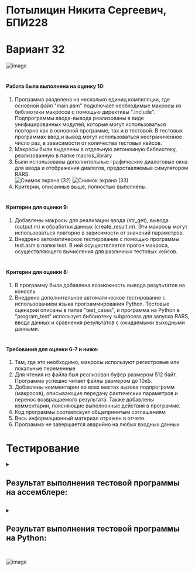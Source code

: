 # Потылицин Никита Сергеевич, БПИ228
# Вариант 32
![image](https://github.com/nikitaptl/works_RISC-V_assembly2/assets/145208333/a0aa4811-690b-4554-bf1c-79ababd046d7)
# #
#### Работа была выполнена на оценку 10: ####
  1. Программа разделена на несколько единиц компиляции, где основной файл "main.asm" подключает необходимые макросы из библиотеки макросов с помощью директивы ".include". Подпрограммы ввода-вывода реализованы в виде унифицированных модулей, которые могут использоваться повторно как в основной программе, так и в тестовой. В тестовых программах ввод и вывод могут использоваться неограниченное число раз, в зависимости от количества тестовых кейсов.
  2. Макросы были выделены в отдельную автономную библиотеку, реализованную в папке macros_library
  3. Были использованы дополнительные графические диалоговые окна для ввода и отображения диалогов, предоставляемые симулятором RARS:
     <br> ![Снимок экрана (32)](https://github.com/nikitaptl/works_RISC-V_assembly2/assets/145208333/7673f03a-6496-4bf1-bab1-e38e83749571)
     ![Снимок экрана (33)](https://github.com/nikitaptl/works_RISC-V_assembly2/assets/145208333/919aa164-e7b9-45f8-a5e7-3846dddda904)
  3. Критерии, описанные выше, полностью выполнены.
# #
#### Критерии для оценки 9: #### 
  1. Добавлены макросы для реализации ввода (str_get), вывода (output.m) и обработки данных (create_result.m). Эти макросы могут использоваться повторно в зависимости от значений параметров.
  2. Внедрено автоматическое тестирование с помощью программы test.asm в папке test. В ней осуществляется прогон макроса, осуществляющего вычисления для различных тестовых кейсов.
# #
#### Критерии для оценки 8: #### 
  1. В программу была добавлена возможность вывода результатов на консоль
  2. Внедрено дополнительное автоматическое тестирование с использованием языка программирования Python. Тестовые сценарии описаны в папке "test_cases", и программа на Python в "program_test" использует библиотеку subprocess для запуска RARS, ввода данных и сравнения результатов с ожидаемыми выходными данными.
# #
#### Требования для оценки 6-7 и ниже: #### 
  1. Там, где это необходимо, макросы используют регистровые или локальные переменные
  2. Для чтения из файла был реализован буфер размером 512 байт. Программа успешно читает файлы размером до 10кБ.
  3. Добавлены комментарии во всех местах вызова подпрограмм (макросов), описывающие передачу фактических параметров и перенос возвращаемого результата. Также добавлены комментарии, поясняющие выполненные действия в программе.
  4. Код программы соответсвует общепринятым соглашениям
  5. Весь информационный материал отражен в отчете.
  6. Программа не завершается аварийно на любых входных данных
# Тестирование #
<details>
  <summary><h2>Результат выполнения тестовой программы на ассемблере:<h2></summary>
  
 ![image](https://github.com/nikitaptl/works_RISC-V_assembly2/assets/145208333/766d2285-89a6-4ae2-8b81-d6b14614fd5d)

</details>
<details>
  <summary><h2> Результат выполнения тестовой программы на Python: <h2></summary>
  
![image](https://github.com/nikitaptl/works_RISC-V_assembly2/assets/145208333/7aab7d61-de5b-4303-afaa-761b6127f43e)

</details>

![image](https://github.com/nikitaptl/works_RISC-V_assembly2/assets/145208333/0f43728c-f505-41ec-94a7-0d89df71c096)

